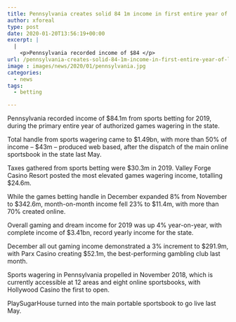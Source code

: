 ```yaml
---
title: Pennsylvania creates solid 84 1m income in first entire year of legitimized sports betting
author: xforeal 
type: post
date: 2020-01-20T13:56:19+00:00
excerpt: |
  |
    <p>Pennsylvania recorded income of $84 </p>
url: /pennsylvania-creates-solid-84-1m-income-in-first-entire-year-of-legitimized-sports-betting/
image : images/news/2020/01/pennsylvania.jpg
categories:
  - news
tags:
  - betting

---
```

Pennsylvania recorded income of $84.1m from sports betting for 2019, during the primary entire year of authorized games wagering in the state.

Total handle from sports wagering came to $1.49bn, with more than 50% of income – $43m – produced web based, after the dispatch of the main online sportsbook in the state last May.

Taxes gathered from sports betting were $30.3m in 2019. Valley Forge Casino Resort posted the most elevated games wagering income, totalling $24.6m.

While the games betting handle in December expanded 8% from November to $342.6m, month-on-month income fell 23% to $11.4m, with more than 70% created online.

Overall gaming and dream income for 2019 was up 4% year-on-year, with complete income of $3.41bn, record yearly income for the state.

December all out gaming income demonstrated a 3% increment to $291.9m, with Parx Casino creating $52.1m, the best-performing gambling club last month.

Sports wagering in Pennsylvania propelled in November 2018, which is currently accessible at 12 areas and eight online sportsbooks, with Hollywood Casino the first to open.

PlaySugarHouse turned into the main portable sportsbook to go live last May.